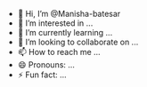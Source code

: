 - 👋 Hi, I’m @Manisha-batesar
- 👀 I’m interested in ...
- 🌱 I’m currently learning ...
- 💞️ I’m looking to collaborate on ...
- 📫 How to reach me ...
- 😄 Pronouns: ...
- ⚡ Fun fact: ...

<!---
Manisha-batesar/Manisha-batesar is a ✨ special ✨ repository because its `README.md` (this file) appears on your GitHub profile.
You can click the Preview link to take a look at your changes.
--->
